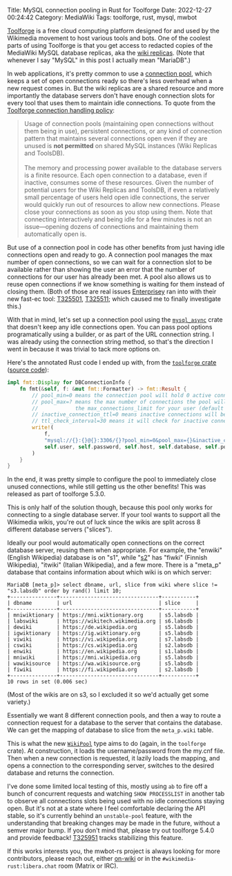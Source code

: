 Title: MySQL connection pooling in Rust for Toolforge
Date: 2022-12-27 00:24:42
Category: MediaWiki
Tags: toolforge, rust, mysql, mwbot

[Toolforge](https://wikitech.wikimedia.org/wiki/Help:Toolforge) is a free cloud computing platform designed for and used by the Wikimedia movement to host various tools and bots. One of the coolest parts of using Toolforge
is that you get access to redacted copies of the MediaWiki MySQL database replicas, aka the [wiki replicas](https://wikitech.wikimedia.org/wiki/Wiki_Replicas).
(Note that whenever I say "MySQL" in this post I actually mean "MariaDB".)

In web applications, it's pretty common to use a [connection pool](https://en.wikipedia.org/wiki/Connection_pool), which keeps a set of open connections ready so there's less overhead when a new request comes in. But the wiki replicas
are a shared resource and more importantly the database servers don't have enough connection slots for every tool that uses them to maintain idle connections. To quote from the [Toolforge connection handling policy](https://wikitech.wikimedia.org/wiki/Help:Toolforge/Database#Connection_handling_policy):

<blockquote>
Usage of connection pools (maintaining open connections without them being in use), persistent connections, or any kind of connection pattern that maintains several connections open even if they are unused is <strong>not permitted</strong> on shared MySQL instances (Wiki Replicas and ToolsDB).
<br><br>
The memory and processing power available to the database servers is a finite resource. Each open connection to a database, even if inactive, consumes some of these resources. Given the number of potential users for the Wiki Replicas and ToolsDB, if even a relatively small percentage of users held open idle connections, the server would quickly run out of resources to allow new connections. Please close your connections as soon as you stop using them. Note that connecting interactively and being idle for a few minutes is not an issue—opening dozens of connections and maintaining them automatically open is.
</blockquote>

But use of a connection pool in code has other benefits from just having idle connections open and ready to go. A connection pool manages the max number of open connections, so we can wait for a connection slot to be available rather
than showing the user an error that the number of connections for our user has already been met. A pool also allows us to reuse open connections if we know something is waiting for them instead of closing them. (Both of those are
real issues [Enterprisey](https://en.wikipedia.org/wiki/User:Enterprisey) ran into with their new fast-ec tool: [T325501](https://phabricator.wikimedia.org/T325501), [T325511](https://phabricator.wikimedia.org/T325511); which caused
me to finally investigate this.)

With that in mind, let's set up a connection pool using the [`mysql_async`](https://docs.rs/mysql_async/) crate that doesn't keep any idle connections open. You can pass pool options programatically using a builder, or as part of the
URL connection string. I was already using the connection string method, so that's the direction I went in because it was trivial to tack more options on.

Here's the annotated Rust code I ended up with, from the [`toolforge` crate](https://lib.rs/crates/toolforge) ([source code](https://gitlab.wikimedia.org/repos/mwbot-rs/toolforge/-/blob/30c78c0108b0ec14585105be5f82429f8d274d18/src/db.rs#L51)):

```rust
impl fmt::Display for DBConnectionInfo {
    fn fmt(&self, f: &mut fmt::Formatter) -> fmt::Result {
        // pool_min=0 means the connection pool will hold 0 active connections at minimum
        // pool_max=? means the max number of connections the pool will hold (should be no more than
        //            the max_connections_limit for your user (default 10)
        // inactive_connection_ttl=0 means inactive connections will be dropped immediately
        // ttl_check_interval=30 means it will check for inactive connections every 30sec
        write!(
            f,
            "mysql://{}:{}@{}:3306/{}?pool_min=0&pool_max={}&inactive_connection_ttl=0&ttl_check_interval=30",
            self.user, self.password, self.host, self.database, self.pool_max
        )
    }
}
```

In the end, it was pretty simple to configure the pool to immediately close unused connections, while still getting us the other benefits! This was released as part of toolforge 5.3.0.

This is only half of the solution though, because this pool only works for connecting to a single database server. If your tool wants to support all the Wikimedia wikis, you're out of luck since the wikis are split across 8 different database servers ("slices").

Ideally our pool would automatically open
connections on the correct database server, reusing them when appropriate. For example, the "enwiki" (English Wikipedia) database is on "s1", while "[s2](https://noc.wikimedia.org/conf/highlight.php?file=dblists/s2.dblist)" has
"fiwki" (Finnish Wikipedia), "itwiki" (Italian Wikipedia), and a few more. There is a "meta_p" database that contains information about which wiki is on which server:

```
MariaDB [meta_p]> select dbname, url, slice from wiki where slice != "s3.labsdb" order by rand() limit 10;
+---------------+--------------------------------+-----------+
| dbname        | url                            | slice     |
+---------------+--------------------------------+-----------+
| mniwiktionary | https://mni.wiktionary.org     | s5.labsdb |
| labswiki      | https://wikitech.wikimedia.org | s6.labsdb |
| dewiki        | https://de.wikipedia.org       | s5.labsdb |
| igwiktionary  | https://ig.wiktionary.org      | s5.labsdb |
| viwiki        | https://vi.wikipedia.org       | s7.labsdb |
| cswiki        | https://cs.wikipedia.org       | s2.labsdb |
| enwiki        | https://en.wikipedia.org       | s1.labsdb |
| mniwiki       | https://mni.wikipedia.org      | s5.labsdb |
| wawikisource  | https://wa.wikisource.org      | s5.labsdb |
| fiwiki        | https://fi.wikipedia.org       | s2.labsdb |
+---------------+--------------------------------+-----------+
10 rows in set (0.006 sec)
```

(Most of the wikis are on s3, so I excluded it so we'd actually get some variety.)

Essentially we want 8 different connection pools, and then a way to route a connection request for a database to the server that contains the database. We can get the mapping of database to slice from the `meta_p.wiki` table.

This is what the new [`WikiPool`](https://gitlab.wikimedia.org/repos/mwbot-rs/toolforge/-/blob/30c78c0108b0ec14585105be5f82429f8d274d18/src/pool.rs) type aims to do (again, in the `toolforge` crate).
At construction, it loads the username/password from the
my.cnf file. Then when a new connection is requested, it lazily loads the mapping, and opens a connection to the corresponding server, switches to the desired database and returns the connection.

I've done some limited local testing of this, mostly using `ab` to fire off a bunch of concurrent requests and watching `SHOW PROCESSLIST` in another tab to observe all connections slots being used with no idle connections
staying open. But it's not at a state where I feel comfortable declaring the API stable, so it's currently behind an `unstable-pool` feature, with the understanding that breaking changes may be made in the future, without a
semver major bump. If you don't mind that, please try out toolforge 5.4.0 and provide feedback! [T325951](https://phabricator.wikimedia.org/T325951) tracks stabilizing this feature.

If this works interests you, the mwbot-rs project is always looking for more contributors, please reach out, either [on-wiki](https://www.mediawiki.org/wiki/Mwbot-rs) or in the `#wikimedia-rust:libera.chat` room (Matrix or IRC).
